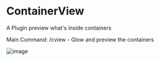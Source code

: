# ContainerView
A Plugin preview what's inside containers

Main Command:
/cview - Glow and preview the containers

![image](https://user-images.githubusercontent.com/60101844/185493380-591ea17c-b55e-4023-8510-c08773f34dec.png)

